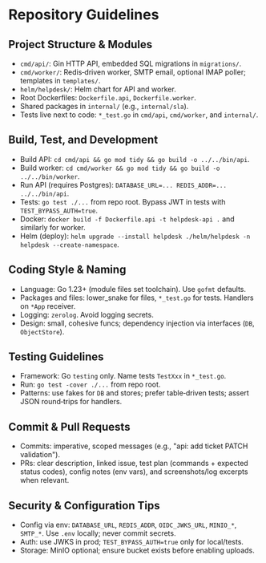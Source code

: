 # Repository Guidelines

## Project Structure & Modules
- `cmd/api/`: Gin HTTP API, embedded SQL migrations in `migrations/`.
- `cmd/worker/`: Redis‑driven worker, SMTP email, optional IMAP poller; templates in `templates/`.
- `helm/helpdesk/`: Helm chart for API and worker.
- Root Dockerfiles: `Dockerfile.api`, `Dockerfile.worker`.
- Shared packages in `internal/` (e.g., `internal/sla`).
- Tests live next to code: `*_test.go` in `cmd/api`, `cmd/worker`, and `internal/`.

## Build, Test, and Development
- Build API: `cd cmd/api && go mod tidy && go build -o ../../bin/api`.
- Build worker: `cd cmd/worker && go mod tidy && go build -o ../../bin/worker`.
- Run API (requires Postgres): `DATABASE_URL=... REDIS_ADDR=... ../../bin/api`.
- Tests: `go test ./...` from repo root. Bypass JWT in tests with `TEST_BYPASS_AUTH=true`.
- Docker: `docker build -f Dockerfile.api -t helpdesk-api .` and similarly for worker.
- Helm (deploy): `helm upgrade --install helpdesk ./helm/helpdesk -n helpdesk --create-namespace`.

## Coding Style & Naming
- Language: Go 1.23+ (module files set toolchain). Use `gofmt` defaults.
- Packages and files: lower_snake for files, `*_test.go` for tests. Handlers on `*App` receiver.
- Logging: `zerolog`. Avoid logging secrets.
- Design: small, cohesive funcs; dependency injection via interfaces (`DB`, `ObjectStore`).

## Testing Guidelines
- Framework: Go `testing` only. Name tests `TestXxx` in `*_test.go`.
- Run: `go test -cover ./...` from repo root.
- Patterns: use fakes for `DB` and stores; prefer table‑driven tests; assert JSON round‑trips for handlers.

## Commit & Pull Requests
- Commits: imperative, scoped messages (e.g., "api: add ticket PATCH validation").
- PRs: clear description, linked issue, test plan (commands + expected status codes), config notes (env vars), and screenshots/log excerpts when relevant.

## Security & Configuration Tips
- Config via env: `DATABASE_URL`, `REDIS_ADDR`, `OIDC_JWKS_URL`, `MINIO_*`, `SMTP_*`. Use `.env` locally; never commit secrets.
- Auth: use JWKS in prod; `TEST_BYPASS_AUTH=true` only for local/tests.
- Storage: MinIO optional; ensure bucket exists before enabling uploads.

